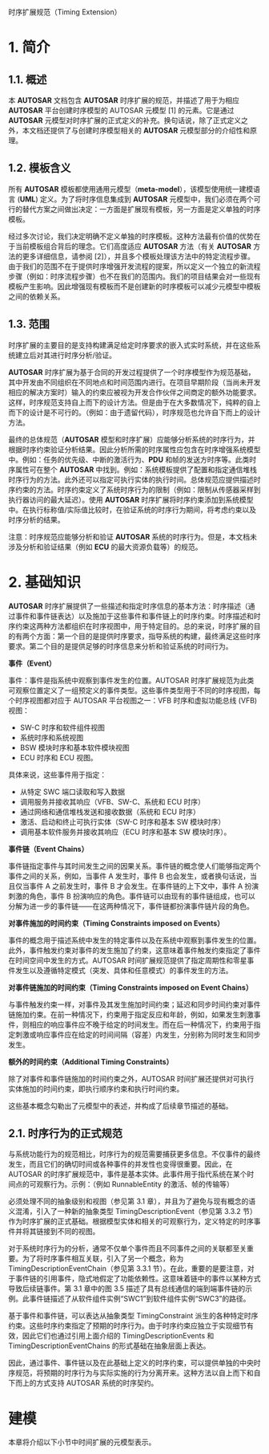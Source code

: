 <section id="title">时序扩展规范（Timing Extension）</section>

# 1. 简介

## 1.1. 概述

本 **AUTOSAR** 文档包含 **AUTOSAR** 时序扩展的规范，并描述了用于为相应 **AUTOSAR** 平台创建时序模型的 AUTOSAR 元模型 [1] 的元素。它是通过 **AUTOSAR** 元模型对时序扩展的正式定义的补充。换句话说，除了正式定义之外，本文档还提供了与创建时序模型相关的 **AUTOSAR** 元模型部分的介绍性和原理。

## 1.2. 模板含义

所有 **AUTOSAR** 模板都使用通用元模型（**meta-model**），该模型使用统一建模语言 (**UML**) 定义。为了将时序信息集成到 **AUTOSAR** 元模型中，我们必须在两个可行的替代方案之间做出决定：一方面是扩展现有模板，另一方面是定义单独的时序模板。

经过多次讨论，我们决定明确不定义单独的时序模板。这种方法最有价值的优势在于当前模板组合背后的理念。它们高度适应 **AUTOSAR** 方法（有关 **AUTOSAR** 方法的更多详细信息，请参阅 [2]），并且多个模板处理该方法中的特定流程步骤。由于我们的范围不在于提供时序增强开发流程的提案，所以定义一个独立的新流程步骤（例如：时序流程步骤）也不在我们的范围内。我们的项目结果会对一些现有模板产生影响。因此增强现有模板而不是创建新的时序模板可以减少元模型中模板之间的依赖关系。

## 1.3. 范围

时序扩展的主要目的是支持构建满足给定时序要求的嵌入式实时系统，并在这些系统建立后对其进行时序分析/验证。

**AUTOSAR** 时序扩展为基于合同的开发过程提供了一个时序模型作为规范基础，其中开发由不同组织在不同地点和时间范围内进行。在项目早期阶段（当尚未开发相应的解决方案时）输入的约束应被视为开发合作伙伴之间商定的额外功能要求。这样，时序规范支持自上而下的设计方法。但是由于在大多数情况下，纯粹的自上而下的设计是不可行的。（例如：由于遗留代码），时序规范也允许自下而上的设计方法。

最终的总体规范（**AUTOSAR** 模型和时序扩展）应能够分析系统的时序行为，并根据时序约束验证分析结果。因此分析所需的时序属性应包含在时序增强系统模型中。例如：任务的优先级、中断的激活行为、**PDU** 和帧的发送方时序等。此类时序属性可在整个 **AUTOSAR** 中找到。例如：系统模板提供了配置和指定通信堆栈时序行为的方法。此外还可以指定可执行实体的执行时间。总体规范应提供描述时序约束的方法。时序约束定义了系统时序行为的限制（例如：限制从传感器采样到执行器访问的最大延迟）。使用 **AUTOSAR** 时序扩展将时序约束添加到系统模型中。在执行标称值/实际值比较时，在验证系统的时序行为期间，将考虑约束以及时序分析的结果。

注意：时序规范应能够分析和验证 **AUTOSAR** 系统的时序行为。但是，本文档未涉及分析和验证结果（例如 **ECU** 的最大资源负载等）的规范。

# 2. 基础知识

**AUTOSAR** 时序扩展提供了一些描述和指定时序信息的基本方法：时序描述（通过事件和事件链表达）以及施加于这些事件和事件链上的时序约束。时序描述和时序约束这两种方法都组织在时序视图中，用于特定目的。总的来说，时序扩展的目的有两个方面：第一个目的是提供时序要求，指导系统的构建，最终满足这些时序要求。第二个目的是提供足够的时序信息来分析和验证系统的时间行为。

**事件（Event）**

事件：事件是指系统中观察到事件发生的位置。AUTOSAR 时序扩展规范为此类可观察位置定义了一组预定义的事件类型。这些事件类型用于不同的时序视图，每个时序视图都对应于 AUTOSAR 平台视图之一：VFB 时序和虚拟功能总线 (VFB) 视图：

* SW-C 时序和软件组件视图
* 系统时序和系统视图
* BSW 模块时序和基本软件模块视图
* ECU 时序和 ECU 视图。

具体来说，这些事件用于指定：

* 从特定 SWC 端口读取和写入数据
* 调用服务并接收其响应（VFB、SW-C、系统和 ECU 时序）
* 通过网络和通信堆栈发送和接收数据（系统和 ECU 时序）
* 激活、启动和终止可执行实体（SW-C 时序和基本 SW 模块时序）
* 调用基本软件服务并接收其响应（ECU 时序和基本 SW 模块时序）。

**事件链（Event Chains）**

事件链指定事件与其时间发生之间的因果关系。事件链的概念使人们能够指定两个事件之间的关系，例如，当事件 A 发生时，事件 B 也会发生，或者换句话说，当且仅当事件 A 之前发生时，事件 B 才会发生。在事件链的上下文中，事件 A 扮演刺激的角色，事件 B 扮演响应的角色。事件链可以由现有的事件链组成，也可以分解为进一步的事件链——在这两种情况下，事件链都扮演事件链片段的角色。

**对事件施加的时间约束（Timing Constraints imposed on Events）**

事件的概念用于描述系统中发生的特定事件以及在系统中观察到事件发生的位置。此外，事件触发约束对事件的发生施加了约束，这意味着事件触发约束指定了事件在时间空间中发生的方式。AUTOSAR 时间扩展规范提供了指定周期性和零星事件发生以及遵循特定模式（突发、具体和任意模式）的事件发生的方法。

**对事件链施加的时间约束（Timing Constraints imposed on Event Chains）**

与事件触发约束一样，对事件及其发生施加时间约束；延迟和同步时间约束对事件链施加约束。在前一种情况下，约束用于指定反应和年龄，例如，如果发生刺激事件，则相应的响应事件应不晚于给定的时间发生。而在后一种情况下，约束用于指定刺激或响应事件应在给定的时间间隔（容差）内发生，分别称为同时发生和同步发生。

**额外的时间约束（Additional Timing Constraints）**

除了对事件和事件链施加的时间约束之外，AUTOSAR 时间扩展还提供对可执行实体施加的时间约束，即执行顺序约束和执行时间约束。

这些基本概念勾勒出了元模型中的表述，并构成了后续章节描述的基础。

## 2.1. 时序行为的正式规范

与系统功能行为的规范相比，时序行为的规范需要捕获更多信息。不仅事件的最终发生，而且它们的确切时间或各种事件的并发性也变得很重要。因此，在 AUTOSAR 的时序扩展规范中，事件是基本实体。此事件用于指代系统在某个时间点的可观察行为。示例：（例如 RunnableEntity 的激活、帧的传输等）

必须处理不同的抽象级别和视图（参见第 3.1 章），并且为了避免与现有概念的语义混淆，引入了一种新的抽象类型 TimingDescriptionEvent（参见第 3.3.2 节）作为时序扩展的正式基础。根据模型实体和相关的可观察行为，定义特定的时序事件并将其链接到不同的视图。

对于系统时序行为的分析，通常不仅单个事件而且不同事件之间的关联都至关重要。为了将时序事件相互关联，引入了另一个概念，称为 TimingDescriptionEventChain（参见第 3.3.1 节）。在此，重要的是要注意，对于事件链的引用事件，隐式地假定了功能依赖性。这意味着链中的事件以某种方式导致后续链事件。第 3.1 章中的图 3.5 描述了具有总线通信的端到端事件链的示例。此事件链描述了从软件组件实例“SWC1”到软件组件实例“SWC3”的路径。

基于事件和事件链，可以表达从抽象类型 TimingConstraint 派生的各种特定时序约束。这些时序约束指定了预期的时序行为。由于时序约束应独立于实现细节有效，因此它们也通过引用上面介绍的 TimingDescriptionEvents 和 TimingDescriptionEventChains 的形式基础在抽象层面上表达。

因此，通过事件、事件链以及在此基础上定义的时序约束，可以提供单独的中央时序规范，将预期的时序行为与实际实施的行为分离开来。这种方法以自上而下和自下而上的方式支持 AUTOSAR 系统的时序契约。

# 建模

本章将介绍以下小节中时间扩展的元模型表示。

